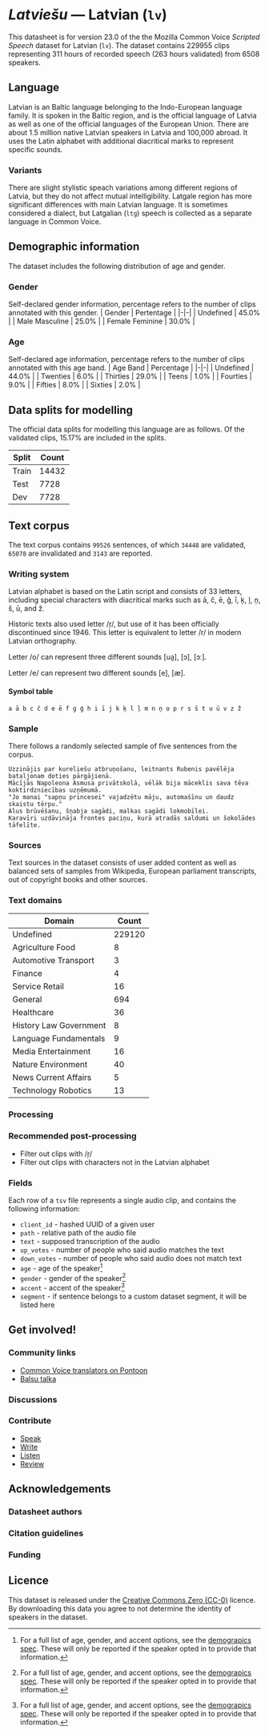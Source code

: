 # *Latviešu* &mdash; Latvian (`lv`)
This datasheet is for version 23.0 of the the Mozilla Common Voice *Scripted Speech* dataset 
for Latvian (`lv`). The dataset contains 229955 clips representing 311 hours of recorded
speech (263 hours validated) from 6508 speakers.

## Language
Latvian is an Baltic language belonging to the Indo-European language family. It is spoken in the Baltic region,
and is the official language of Latvia as well as one of the official languages of the European Union.
There are about 1.5 million native Latvian speakers in Latvia and 100,000 abroad. 
It uses the Latin alphabet with additional diacritical marks to represent specific sounds.
<!-- Provide a brief (1-2 paragraph) description of your language -->

### Variants
There are slight stylistic speach variations among different regions of Latvia, but they do not affect mutual intelligibility. Latgale region has more significant differences with main Latvian language. It is sometimes considered a dialect, but Latgalian (`ltg`) speech is collected as a separate language in Common Voice.
<!-- @ OPTIONAL @ -->
<!-- Describe the variants (MCV variants) of your language -->

## Demographic information
The dataset includes the following distribution of age and gender.
<!-- You can get a lot of the information in this section from https://analyzer.cv-toolbox.web.tr/browse -->

### Gender
Self-declared gender information, percentage refers to the number of clips annotated with this gender.
| Gender | Pertentage |
|-|-|
| Undefined | 45.0% |
| Male Masculine | 25.0% |
| Female Feminine | 30.0% |
<!-- {{GENDER_TABLE}} -->
<!-- @ AUTOMATICALLY GENERATED @ -->
<!-- | Gender | Frequency |
|--------|-----------|
| male, masculine | ? |
| undeclared | ? |
| female, feminine | ? | -->

### Age
Self-declared age information, percentage refers to the number of clips annotated with this age band.
| Age Band | Percentage |
|-|-|
| Undefined | 44.0% |
| Twenties | 6.0% |
| Thirties | 29.0% |
| Teens | 1.0% |
| Fourties | 9.0% |
| Fifties | 8.0% |
| Sixties | 2.0% |
<!-- {{AGE_TABLE}} -->
<!-- @ AUTOMATICALLY GENERATED @ -->
<!-- | Age band | Frequency |
|----------|-----------|
| teens | ? |
| twenties | ? |
| thirties | ? |
| fourties | ? |
| fifties | ? |
   ...if other age ranges are present in your data, add rows... -->

## Data splits for modelling
The official data splits for modelling this language are as follows. Of the validated clips, 15.17% are included in the splits.

 | Split | Count |
|-|-|
| Train | 14432 |
| Test | 7728 |
| Dev | 7728 |

## Text corpus
The text corpus contains `99526` sentences, of which `34448` are validated, `65078` are invalidated and `3143` are reported.
<!-- {{TEXT_CORPUS_DESCRIPTION}} -->
<!-- @ OPTIONAL @ -->
<!-- An overview of the text corpus, with information such as average length (in characters and words) of validated sentences. -->

### Writing system
Latvian alphabet is based on the Latin script and consists of 33 letters, including special characters with
diacritical marks such as ā, č, ē, ģ, ī, ķ, ļ, ņ, š, ū, and ž.

Historic texts also used letter /ŗ/, but use of it has been officially discontinued since 1946. 
This letter is equivalent to letter /r/ in modern Latvian orthography.

Letter /o/ can represent three different sounds [ua̯], [ɔ], [ɔː].

Letter /e/ can represent two different sounds [e], [æ].

<!-- @ OPTIONAL @ -->
<!-- A description of the writing system (or writing systems) used in the text corpus -->

#### Symbol table
```
a ā b c č d e ē f g ģ h i ī j k ķ l ļ m n ņ o p r s š t u ū v z ž
```

### Sample
There follows a randomly selected sample of five sentences from the corpus.

```
Uzzinājis par kureliešu atbruņošanu, leitnants Rubenis pavēlēja bataljonam doties pārgājienā.
Mācījās Napoleona Asmusa privātskolā, vēlāk bija māceklis sava tēva koktirdzniecības uzņēmumā.
"Jo manai "sapņu princesei" vajadzētu māju, automašīnu un daudz skaistu tērpu."
Alus brūvēšanu, šņabja sagādi, malkas sagādi lokmobīlei.
Karavīri uzdāvināja frontes paciņu, kurā atradās saldumi un šokolādes tāfelīte.
```
<!-- {{SENTENCES_SAMPLE}} -->

### Sources
Text sources in the dataset consists of user added content as well as balanced sets of samples from Wikipedia,
European parliament transcripts, out of copyright books and other sources.
<!-- @ OPTIONAL @ -->
<!-- A list of sentence sources, can be curated to the top-N -->

### Text domains
| Domain | Count |
|-|-|
| Undefined | 229120 |
| Agriculture Food | 8 |
| Automotive Transport | 3 |
| Finance | 4 |
| Service Retail | 16 |
| General | 694 |
| Healthcare | 36 |
| History Law Government | 8 |
| Language Fundamentals | 9 |
| Media Entertainment | 16 |
| Nature Environment | 40 |
| News Current Affairs | 5 |
| Technology Robotics | 13 |
<!-- {{TEXT_DOMAIN_DESCRIPTION}} -->
<!-- @ OPTIONAL @ -->
<!-- What text domains are represented in the corpus? -->

### Processing
<!-- {{PROCESSING_DESCRIPTION}} -->
<!-- @ OPTIONAL @ -->
<!-- How has the text data been processed -->

### Recommended post-processing
* Filter out clips with /ŗ/
* Filter out clips with characters not in the Latvian alphabet
<!-- @ OPTIONAL @ -->
<!-- What should people do before they use the data, for example Unicode normalisation -->

### Fields
Each row of a `tsv` file represents a single audio clip, and contains the following information:

* `client_id` - hashed UUID of a given user
* `path` - relative path of the audio file
* `text` - supposed transcription of the audio
* `up_votes` - number of people who said audio matches the text
* `down_votes` - number of people who said audio does not match text
* `age` - age of the speaker[^1]
* `gender` - gender of the speaker[^1]
* `accent` - accent of the speaker[^1]
* `segment` - if sentence belongs to a custom dataset segment, it will be listed here

#### 
[^1]: For a full list of age, gender, and accent options, see the
[demograpics 
spec](https://github.com/common-voice/common-voice/blob/main/web/src/stores/demographics.ts). These
will only be reported if the speaker opted in to provide that
information.

## Get involved!

### Community links
* [Common Voice translators on Pontoon](https://pontoon.mozilla.org/lv/common-voice/contributors/)
* [Balsu talka](https://balsutalka.lv/)
<!-- @ OPTIONAL @ -->
<!-- Links to community chats / fora -->

### Discussions
<!-- {{DISCUSSION_LINKS_LIST}} -->
<!-- @ OPTIONAL @ -->
<!-- Any links to discussions, for example on Discourse or other fora or blogs can be included here -->

### Contribute
* [Speak](https://commonvoice.mozilla.org/lv/speak)
* [Write](https://commonvoice.mozilla.org/lv/write)
* [Listen](https://commonvoice.mozilla.org/lv/listen)
* [Review](https://commonvoice.mozilla.org/lv/review)
<!-- {{CONTRIBUTE_LINKS_LIST}} -->
<!-- Here you can include links for how to contribute to the dataset -->

## Acknowledgements

### Datasheet authors
<!-- {{DATASHEET_AUTHORS_LIST}} -->
<!-- A list in the format of: Your Name <email@email.com> -->

### Citation guidelines
<!-- {{CITATION_DESCRIPTION}} -->
<!-- @ OPTIONAL @ -->
<!-- If you published a paper and would like people to cite it, you can include the BiBTeX here -->

### Funding
<!-- {{FUNDING_DESCRIPTION}} -->
<!-- @ OPTIONAL @ -->
<!-- If you received any funding, you can include the acknowledgement here -->

## Licence
This dataset is released under the [Creative Commons Zero (CC-0)](https://creativecommons.org/public-domain/cc0/) licence. By downloading this data
you agree to not determine the identity of speakers in the dataset.